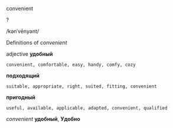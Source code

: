 convenient

?

/kənˈvēnyənt/

Definitions of _convenient_

adjective
**удобный**

    convenient, comfortable, easy, handy, comfy, cozy
**подходящий**

    suitable, appropriate, right, suited, fitting, convenient
**пригодный**

    useful, available, applicable, adapted, convenient, qualified

_convenient_
**удобный**, **Удобно**